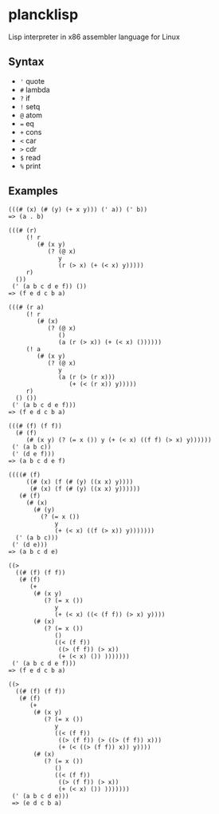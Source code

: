 # plancklisp

Lisp interpreter in x86 assembler language for Linux

## Syntax

- ``'`` quote
- ``#`` lambda
- ``?`` if
- ``!`` setq
- ``@`` atom
- ``=`` eq
- ``+`` cons
- ``<`` car
- ``>`` cdr
- ``$`` read
- ``%`` print

## Examples

```
(((# (x) (# (y) (+ x y))) (' a)) (' b))
=> (a . b)
```

```
(((# (r)
     (! r
        (# (x y)
           (? (@ x)
              y
              (r (> x) (+ (< x) y)))))
     r)
  ())
 (' (a b c d e f)) ())
=> (f e d c b a)
```

```
(((# (r a)
     (! r
        (# (x)
           (? (@ x)
              ()
              (a (r (> x)) (+ (< x) ())))))
     (! a
        (# (x y)
           (? (@ x)
              y
              (a (r (> (r x)))
                 (+ (< (r x)) y)))))
     r)
  () ())
 (' (a b c d e f)))
=> (f e d c b a)
```

```
(((# (f) (f f))
  (# (f)
     (# (x y) (? (= x ()) y (+ (< x) ((f f) (> x) y))))))
 (' (a b c))
 (' (d e f)))
=> (a b c d e f)
```

```
((((# (f)
     ((# (x) (f (# (y) ((x x) y))))
      (# (x) (f (# (y) ((x x) y))))))
   (# (f)
     (# (x)
       (# (y)
         (? (= x ())
             y
             (+ (< x) ((f (> x)) y)))))))
  (' (a b c)))
 (' (d e)))
=> (a b c d e)
```

```
((>
  ((# (f) (f f))
   (# (f)
      (+
       (# (x y)
          (? (= x ())
             y
             (+ (< x) ((< (f f)) (> x) y))))
       (# (x)
          (? (= x ())
             ()
             ((< (f f))
              ((> (f f)) (> x))
              (+ (< x) ()) )))))))
 (' (a b c d e f)))
=> (f e d c b a)
```

```
((>
  ((# (f) (f f))
   (# (f)
      (+
       (# (x y)
          (? (= x ())
             y
             ((< (f f))
			  ((> (f f)) (> ((> (f f)) x)))
			  (+ (< ((> (f f)) x)) y))))
       (# (x)
          (? (= x ())
             ()
             ((< (f f))
              ((> (f f)) (> x))
              (+ (< x) ()) )))))))
 (' (a b c d e)))
 => (e d c b a)
 ```
